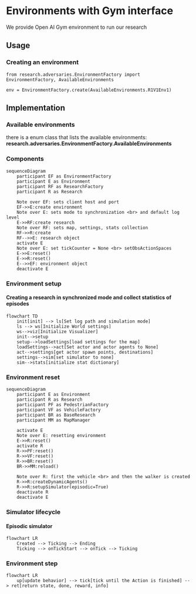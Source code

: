 # Environments with Gym interface

We provide Open AI Gym environment to run our research

## Usage

### Creating an environment
```
from research.adversaries.EnvironmentFactory import EnvironmentFactory, AvailableEnvironments

env = EnvironmentFactory.create(AvailableEnvironments.R1V1Env1)

```

## Implementation

### Available environments
there is a enum class that lists the available environments: **research.adversaries.EnvironmentFactory.AvailableEnvironments**

### Components

```mermaid
sequenceDiagram
    participant EF as EnvironmentFactory
    participant E as Environment
    participant RF as ResearchFactory
    participant R as Research

    Note over EF: sets client host and port
    EF->>E:create environment
    Note over E: sets mode to synchronization <br> and default log level
    E->>RF:create research
    Note over RF: sets map, settings, stats collection
    RF->>R:create
    RF-->>E: research object
    activate E
    Note over E: set tickCounter = None <br> setObsActionSpaces 
    E->>E:reset()
    E->>R:reset()
    E-->>EF: environment object
    deactivate E

```

### Environment setup

#### Creating a research in synchronized mode and collect statistics of episodes
```mermaid
flowchart TD
    init[init] --> ls[Set log path and simulation mode]
    ls --> ws[Initialize World settings]
    ws-->viz[Initialize Visualizer]
    init-->setup
    setup-->loadSettings[load settings for the map]
    loadSettings-->act[Set actor and actor agents to None]
    act-->settings[get actor spawn points, destinations]
    settings-->sim[set simulator to none]
    sim-->stats[initialize stat dictionary]
```

### Environment reset

```mermaid
sequenceDiagram
    participant E as Environment
    participant R as Research
    participant PF as PedestrianFactory
    participant VF as VehicleFactory
    participant BR as BaseResearch
    participant MM as MapManager

    activate E
    Note over E: resetting environment
    E->>R:reset()
    activate R
    R->>PF:reset()
    R->>VF:reset()
    R->>BR:reset()
    BR->>MM:reload()

    Note over R: first the vehicle <br> and then the walker is created
    R->>R:createDynamicAgents()
    R->>R:setupSimulator(episodic=True)
    deactivate R
    deactivate E
```

### Simulator lifecycle

#### Episodic simulator

```mermaid
flowchart LR
    Created --> Ticking --> Ending
    Ticking --> onTickStart --> onTick --> Ticking
```

### Environment step

```mermaid
flowchart LR
    up[update behavior] --> tick[tick until the Action is finished] --> ret[return state, done, reward, info]
```